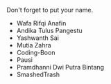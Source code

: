 Don't forget to put your name.

- Wafa Rifqi Anafin
- Andika Tulus Pangestu
- Yashwanth Sai
- Mutia Zahra
- Coding-Boon
- Pausi
- Pramdhanni Dwi Putra Bintang
- SmashedTrash
